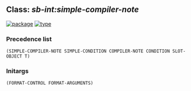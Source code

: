 ## Class: ***sb-int:simple-compiler-note***
[![package](https://img.shields.io/badge/Package-SB--INT-5f9ea0.svg?style=social&colorA=999999)](../) [![type](https://img.shields.io/badge/Type-Class-5f9ea0.svg?style=social&colorA=999999)](../#class) 
### Precedence list
```
(SIMPLE-COMPILER-NOTE SIMPLE-CONDITION COMPILER-NOTE CONDITION SLOT-OBJECT T)
```
### Initargs
```
(FORMAT-CONTROL FORMAT-ARGUMENTS)
```
